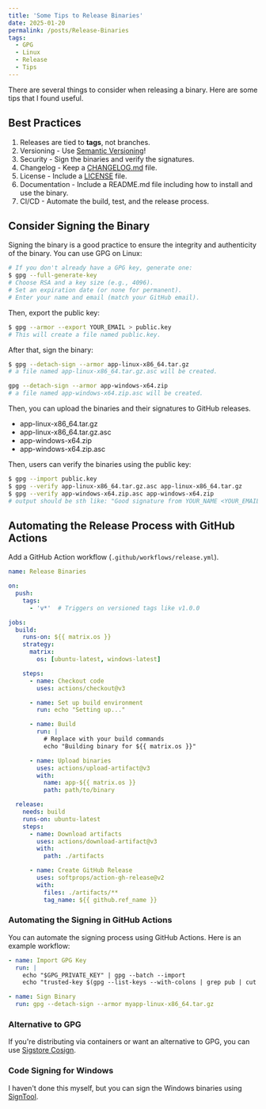 ```yaml
---
title: 'Some Tips to Release Binaries'
date: 2025-01-20
permalink: /posts/Release-Binaries
tags:
  - GPG
  - Linux
  - Release
  - Tips
---
```


There are several things to consider when releasing a binary. Here are some tips that I found useful.

## Best Practices

1. Releases are tied to **tags**, not branches.
2. Versioning - Use [Semantic Versioning](https://semver.org/)!
3. Security - Sign the binaries and verify the signatures.
4. Changelog - Keep a [CHANGELOG.md](https://keepachangelog.com/en/1.0.0/) file.
5. License - Include a [LICENSE](https://choosealicense.com/) file.
6. Documentation - Include a README.md file including how to install and use the binary.
7. CI/CD - Automate the build, test, and the release process.

## Consider Signing the Binary

Signing the binary is a good practice to ensure the integrity and authenticity of the binary. You can use GPG on Linux:

```bash
# If you don't already have a GPG key, generate one:
$ gpg --full-generate-key
# Choose RSA and a key size (e.g., 4096).
# Set an expiration date (or none for permanent).
# Enter your name and email (match your GitHub email).
```

Then, export the public key:

```bash
$ gpg --armor --export YOUR_EMAIL > public.key
# This will create a file named public.key.
```

After that, sign the binary:

```bash
$ gpg --detach-sign --armor app-linux-x86_64.tar.gz
# a file named app-linux-x86_64.tar.gz.asc will be created.

gpg --detach-sign --armor app-windows-x64.zip
# a file named app-windows-x64.zip.asc will be created.
```

Then, you can upload the binaries and their signatures to GitHub releases.

- app-linux-x86_64.tar.gz
- app-linux-x86_64.tar.gz.asc
- app-windows-x64.zip
- app-windows-x64.zip.asc

Then, users can verify the binaries using the public key:

```bash
$ gpg --import public.key
$ gpg --verify app-linux-x86_64.tar.gz.asc app-linux-x86_64.tar.gz
$ gpg --verify app-windows-x64.zip.asc app-windows-x64.zip
# output should be sth like: "Good signature from YOUR_NAME <YOUR_EMAIL>"
```

## Automating the Release Process with GitHub Actions

Add a GitHub Action workflow (`.github/workflows/release.yml`).

```yaml
name: Release Binaries

on:
  push:
    tags:
      - 'v*'  # Triggers on versioned tags like v1.0.0

jobs:
  build:
    runs-on: ${{ matrix.os }}
    strategy:
      matrix:
        os: [ubuntu-latest, windows-latest]

    steps:
      - name: Checkout code
        uses: actions/checkout@v3

      - name: Set up build environment
        run: echo "Setting up..."

      - name: Build
        run: |
          # Replace with your build commands
          echo "Building binary for ${{ matrix.os }}"

      - name: Upload binaries
        uses: actions/upload-artifact@v3
        with:
          name: app-${{ matrix.os }}
          path: path/to/binary

  release:
    needs: build
    runs-on: ubuntu-latest
    steps:
      - name: Download artifacts
        uses: actions/download-artifact@v3
        with:
          path: ./artifacts

      - name: Create GitHub Release
        uses: softprops/action-gh-release@v2
        with:
          files: ./artifacts/**
          tag_name: ${{ github.ref_name }}
```

### Automating the Signing in GitHub Actions

You can automate the signing process using GitHub Actions. Here is an example workflow:

```yaml
- name: Import GPG Key
  run: |
    echo "$GPG_PRIVATE_KEY" | gpg --batch --import
    echo "trusted-key $(gpg --list-keys --with-colons | grep pub | cut -d: -f5)" >> ~/.gnupg/gpg.conf

- name: Sign Binary
  run: gpg --detach-sign --armor myapp-linux-x86_64.tar.gz
```

### Alternative to GPG

If you're distributing via containers or want an alternative to GPG, you can use [Sigstore Cosign](https://github.com/sigstore/cosign).

### Code Signing for Windows

I haven't done this myself, but you can sign the Windows binaries using [SignTool](https://docs.microsoft.com/en-us/windows/win32/seccrypto/signtool).
